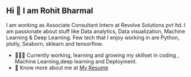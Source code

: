 ## Hi 👋 I am Rohit Bharmal
I am working as Associate Consultant Intern at Revolve Solutions pvt ltd.
 I am passionate about stuff like Data analytics, Data visualization, Machine Learning & Deep Learning. 
Few tech that I enjoy working in are Python, plotly, Seaborn, sklearn and tensorflow.

- 👨🏽‍💻 Currently working, learning and growing my skillset in coding , Machine Learning,deep learning and Deployment.
- 👨 Know more about me at [My Resume](https://drive.google.com/file/d/1N98bcH2FrkjLPlPAhhb2X0gOKtjmsxQm/view?usp=sharing) 
